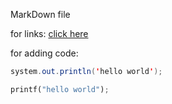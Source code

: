 MarkDown file

for links: 
[click here](https://www.google.com)

for adding code:
```java
system.out.println('hello world');
```

```python
printf("hello world");
```